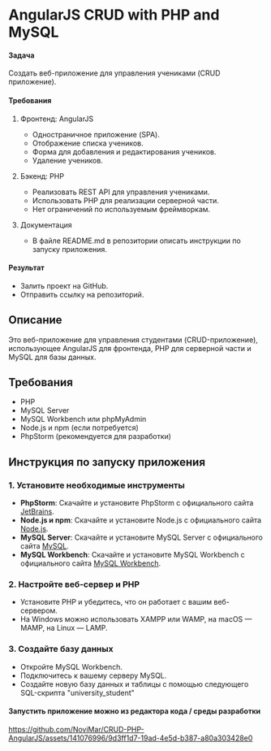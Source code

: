 # AngularJS CRUD with PHP and MySQL

#### Задача
Создать веб-приложение для управления учениками (CRUD приложение).

#### Требования
1. Фронтенд: AngularJS
   - Одностраничное приложение (SPA).
   - Отображение списка учеников.
   - Форма для добавления и редактирования учеников.
   - Удаление учеников.

2. Бэкенд: PHP
   - Реализовать REST API для управления учениками.
   - Использовать PHP для реализации серверной части.
   - Нет ограничений по используемым фреймворкам.

3. Документация
   - В файле README.md в репозитории описать инструкции по запуску приложения.

#### Результат
- Залить проект на GitHub.
- Отправить ссылку на репозиторий.


## Описание

Это веб-приложение для управления студентами (CRUD-приложение), использующее AngularJS для фронтенда, PHP для серверной части и MySQL для базы данных.

## Требования

- PHP
- MySQL Server
- MySQL Workbench или phpMyAdmin
- Node.js и npm (если потребуется)
- PhpStorm (рекомендуется для разработки)

## Инструкция по запуску приложения

### 1. Установите необходимые инструменты

- **PhpStorm**: Скачайте и установите PhpStorm с официального сайта [JetBrains](https://www.jetbrains.com/phpstorm/).
- **Node.js и npm**: Скачайте и установите Node.js с официального сайта [Node.js](https://nodejs.org/).
- **MySQL Server**: Скачайте и установите MySQL Server с официального сайта [MySQL](https://dev.mysql.com/downloads/mysql/).
- **MySQL Workbench**: Скачайте и установите MySQL Workbench с официального сайта [MySQL Workbench](https://dev.mysql.com/downloads/workbench/).

### 2. Настройте веб-сервер и PHP

- Установите PHP и убедитесь, что он работает с вашим веб-сервером.
- На Windows можно использовать XAMPP или WAMP, на macOS — MAMP, на Linux — LAMP.

### 3. Создайте базу данных

- Откройте MySQL Workbench.
- Подключитесь к вашему серверу MySQL.
- Создайте новую базу данных и таблицы с помощью следующего SQL-скрипта "university_student"

#### Запустить приложение можно из редактора кода / среды разработки 

https://github.com/NoviMar/CRUD-PHP-AngularJS/assets/141076996/9d3ff1d7-19ad-4e5d-b387-a80a303428e0

